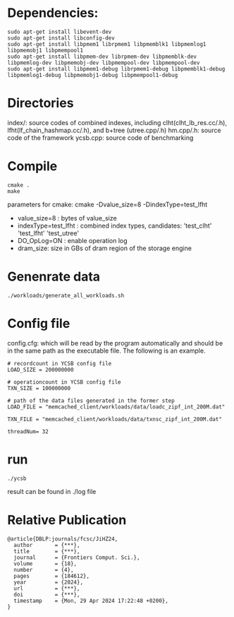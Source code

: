 # Dependencies:
```console
sudo apt-get install libevent-dev
sudo apt-get install libconfig-dev
sudo apt-get install libpmem1 librpmem1 libpmemblk1 libpmemlog1 libpmemobj1 libpmempool1
sudo apt-get install libpmem-dev librpmem-dev libpmemblk-dev libpmemlog-dev libpmemobj-dev libpmempool-dev libpmempool-dev
sudo apt-get install libpmem1-debug librpmem1-debug libpmemblk1-debug libpmemlog1-debug libpmemobj1-debug libpmempool1-debug
```

# Directories
index/: source codes of combined indexes, including clht(clht_lb_res.cc/.h), lfht(lf_chain_hashmap.cc/.h), and b+tree (utree.cpp/.h)
hm.cpp/.h: source code of the framework
ycsb.cpp: source code of benchmarking
# Compile
```console
cmake .
make
```
parameters for cmake:
cmake -Dvalue_size=8 -DindexType=test_lfht
- value_size=8 : bytes of value_size
- indexType=test_lfht : combined index types, candidates: 'test_clht' 'test_lfht' 'test_utree'
- DO_OpLog=ON : enable operation log
- dram_size: size in GBs of dram region of the storage engine

# Genenrate data

```
./workloads/generate_all_workloads.sh 
```

# Config file
config.cfg: which will be read by the program automatically and should be in the same path as the executable file. The following is an example.
```
# recordcount in YCSB config file
LOAD_SIZE = 200000000

# operationcount in YCSB config file
TXN_SIZE = 100000000

# path of the data files generated in the former step
LOAD_FILE = "memcached_client/workloads/data/loadc_zipf_int_200M.dat" 

TXN_FILE = "memcached_client/workloads/data/txnsc_zipf_int_200M.dat"

threadNum= 32
```

# run

```console
./ycsb
```
result can be found in ./log file

# Relative Publication
```
@article{DBLP:journals/fcsc/JiHZ24,
  author       = {***},
  title        = {***},
  journal      = {Frontiers Comput. Sci.},
  volume       = {18},
  number       = {4},
  pages        = {184612},
  year         = {2024},
  url          = {***},
  doi          = {***},
  timestamp    = {Mon, 29 Apr 2024 17:22:48 +0200},
}
```

